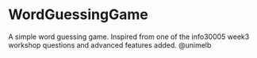 # WordGuessingGame
A simple word guessing game. Inspired from one of the info30005 week3 workshop questions and advanced features added. @unimelb
